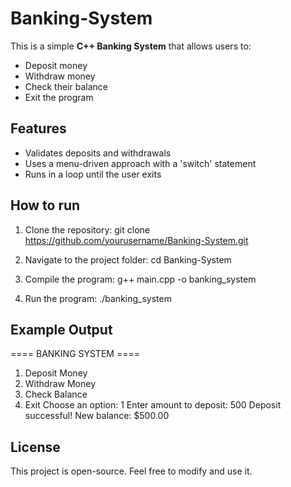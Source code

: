 # Banking-System

This is a simple **C++ Banking System** that allows users to:

- Deposit money
- Withdraw money
- Check their balance
- Exit the program

## Features
- Validates deposits and withdrawals 
- Uses a menu-driven approach with a 'switch' statement
- Runs in a loop until the user exits

## How to run
1. Clone the repository:
git clone https://github.com/yourusername/Banking-System.git

2. Navigate to the project folder:
cd Banking-System

3. Compile the program:
g++ main.cpp -o banking_system

4. Run the program:
./banking_system

## Example Output
==== BANKING SYSTEM ====
1. Deposit Money
2. Withdraw Money
3. Check Balance
4. Exit Choose an option: 1 Enter amount to deposit: 500 Deposit successful! New balance: $500.00

## License
This project is open-source. Feel free to modify and use it.